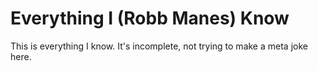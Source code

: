 # Everything I (Robb Manes) Know

This is everything I know.  It's incomplete, not trying to make a meta joke here.